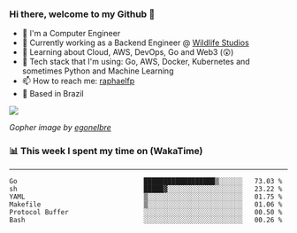 ### Hi there, welcome to my Github 👋

- 📖 I'm a Computer Engineer
- 🔭 Currently working as a Backend Engineer @ [Wildlife Studios](https://wildlifestudios.com/)
- 🌱 Learning about Cloud, AWS, DevOps, Go and Web3 (😲)
- 🚀 Tech stack that I'm using: Go, AWS, Docker, Kubernetes and sometimes Python and Machine Learning
- 📫 How to reach me: [raphaelfp](https://linkedin.com/in/raphaelfp)
- 🏡 Based in Brazil

![](https://github.com/raphaelfp/gophers/blob/master/.thumb/animation/morning-coffee-3x.gif)

*Gopher image by [egonelbre](https://github.com/egonelbre/)*

### 📊 This week I spent my time on (WakaTime)

---

<!--START_SECTION:waka-->

```text
Go                                ██████████████████▒░░░░░░   73.03 %
sh                                █████▓░░░░░░░░░░░░░░░░░░░   23.22 %
YAML                              ▒░░░░░░░░░░░░░░░░░░░░░░░░   01.75 %
Makefile                          ▒░░░░░░░░░░░░░░░░░░░░░░░░   01.06 %
Protocol Buffer                   ░░░░░░░░░░░░░░░░░░░░░░░░░   00.50 %
Bash                              ░░░░░░░░░░░░░░░░░░░░░░░░░   00.26 %
```

<!--END_SECTION:waka-->
